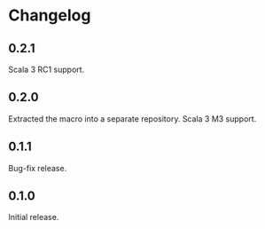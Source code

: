 # Changelog

## 0.2.1

Scala 3 RC1 support.

## 0.2.0

Extracted the macro into a separate repository. Scala 3 M3 support.

## 0.1.1

Bug-fix release.

## 0.1.0

Initial release.
